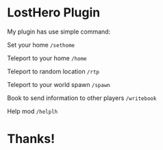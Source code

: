 # LostHero Plugin
My plugin has use simple command:

Set your home ```/sethome```

Teleport to your home ```/home```

Teleport to random location ```/rtp```

Teleport to your world spawn ```/spawn```

Book to send information to other players ```/writebook```

Help mod ```/helplh```

# Thanks!
